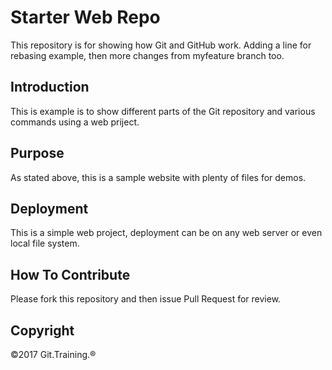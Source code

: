 # Starter Web Repo

This repository is for showing how Git and GitHub work.
Adding a line for rebasing example, then more changes 
from myfeature branch too.

## Introduction

This is example is to show different parts of the Git
repository and various commands using a web priject.

## Purpose

As stated above, this is a sample website with plenty of files for demos.

## Deployment

This is a simple web project, deployment can be on any web server or
even local file system.

## How To Contribute

Please fork this repository and then issue Pull Request for review.

## Copyright

©2017 Git.Training.®